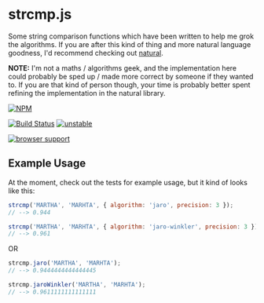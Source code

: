 # strcmp.js

Some string comparison functions which have been written to help me grok
the algorithms.  If you are after this kind of thing and more natural
language goodness, I'd recommend checking out
[natural](https://github.com/NaturalNode/natural).

__NOTE:__ I'm not a maths / algorithms geek, and the implementation here 
could probably be sped up / made more correct by someone if they wanted to.
If you are that kind of person though, your time is probably better spent
refining the implementation in the natural library.


[![NPM](https://nodei.co/npm/strcmp.png)](https://nodei.co/npm/strcmp/)

[![Build Status](https://travis-ci.org/DamonOehlman/strcmp.png?branch=master)](https://travis-ci.org/DamonOehlman/strcmp)
[![unstable](http://hughsk.github.io/stability-badges/dist/unstable.svg)](http://github.com/hughsk/stability-badges)

[![browser support](https://ci.testling.com/DamonOehlman/strcmp.png)](https://ci.testling.com/DamonOehlman/strcmp)


## Example Usage

At the moment, check out the tests for example usage, but it kind of
looks like this:

```js
strcmp('MARTHA', 'MARHTA', { algorithm: 'jaro', precision: 3 });
// --> 0.944

strcmp('MARTHA', 'MARHTA', { algorithm: 'jaro-winkler', precision: 3 });
// --> 0.961
```

OR

```js
strcmp.jaro('MARTHA', 'MARHTA');
// --> 0.9444444444444445

strcmp.jaroWinkler('MARTHA', 'MARHTA');
// --> 0.9611111111111111
```
